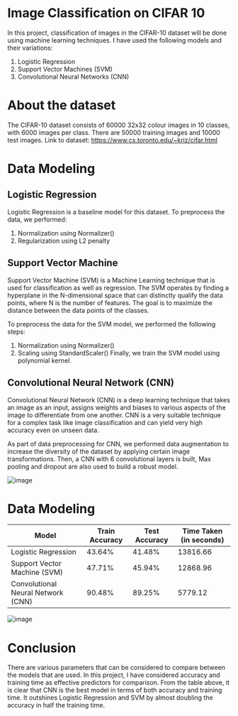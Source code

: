 # Image Classification on CIFAR 10
In this project, classification of images in the CIFAR-10 dataset will be done using machine learning techniques.  I have used the following models and their variations:
1. Logistic Regression
2. Support Vector Machines (SVM)
3. Convolutional Neural Networks (CNN)

# About the dataset
The CIFAR-10 dataset consists of 60000 32x32 colour images in 10 classes, with 6000 images per class. There are 50000 training images and 10000 test images.
Link to dataset: https://www.cs.toronto.edu/~kriz/cifar.html 

# Data Modeling
## Logistic Regression
Logistic Regression is a baseline model for this dataset. To preprocess the data, we performed:
1. Normalization using Normalizer()
2. Regularization using L2 penalty

## Support Vector Machine
Support Vector Machine (SVM) is a Machine Learning technique that is used for classification as well as regression. The SVM operates by finding a hyperplane in the N-dimensional space that can distinctly qualify the data points, where N is the number of features. The goal is to maximize the distance between the data points of the classes. 

To preprocess the data for the SVM model, we performed the following steps:
1. Normalization using Normalizer()
2. Scaling using StandardScaler()
Finally, we train the SVM model using polynomial kernel.

## Convolutional Neural Network (CNN)
Convolutional Neural Network (CNN) is a deep learning technique that takes an image as an input, assigns weights and biases to various aspects of the image to differentiate from one another. CNN is a very suitable technique for a complex task like image classification and can yield very high accuracy even on unseen data.

As part of data preprocessing for CNN, we performed data augmentation to increase the diversity of the dataset by applying certain image transformations. Then, a CNN with 6 convolutional layers is built, Max pooling and dropout are also used to build a robust model.

![image](https://github.com/rivanachristie/Image-Classification-on-CIFAR-10/assets/98617715/107d716d-b15f-49e8-80de-26ba95cb8f06)

# Data Modeling

|Model | Train Accuracy | Test Accuracy | Time Taken (in seconds) |
| ------------- | ------------- | ------------- | ---- |
|Logistic Regression |    43.64%	| 41.48% | 13816.66 |
|Support Vector Machine (SVM)| 47.71%| 45.94% | 12868.96 |
|Convolutional Neural Network (CNN)| 90.48%	| 89.25% | 5779.12 |

![image](https://github.com/rivanachristie/Image-Classification-on-CIFAR-10/assets/98617715/442410a0-51b8-4076-9e33-83577e909cc1)

# Conclusion
There are various parameters that can be considered to compare between the models that are used. In this project, I have considered accuracy and training time as effective predictors for comparison. From the table above, it is clear that CNN is the best model in terms of both accuracy and training time. It outshines Logistic Regression and SVM by almost doubling the accuracy in half the training time.

